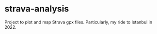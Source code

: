 # strava-analysis

Project to plot and map Strava gpx files. Particularly, my ride to Istanbul in 2022.
